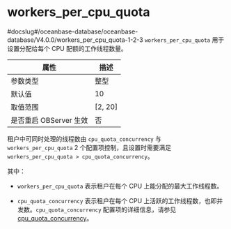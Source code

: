 workers_per_cpu_quota 
==========================================
#docslug#/oceanbase-database/oceanbase-database/V4.0.0/workers_per_cpu_quota-1-2-3
`workers_per_cpu_quota` 用于设置分配给每个 CPU 配额的工作线程数量。


|  **属性** |  **描述**   |
|-------------------------|-----------|
| 参数类型                    | 整型        |
| 默认值                     | 10        |
| 取值范围                    | \[2, 20\] |
| 是否重启 OBServer 生效        | 否         |



租户中可同时处理的线程数由 `cpu_quota_concurrency` 与 `workers_per_cpu_quota` 2 个配置项控制，且设置时需要满足 `workers_per_cpu_quota > cpu_quota_concurrency`。

其中：

* `workers_per_cpu_quota` 表示租户在每个 CPU 上能分配的最大工作线程数。

  

* `cpu_quota_concurrency` 表示租户在每个 CPU 上活跃的工作线程数，也即并发数。`cpu_quota_concurrency` 配置项的详细信息，请参见 [cpu_quota_concurrency](../400.tenant-level-configuration-items-1/5500.cpu_quota_concurrency-1-2-3.md)。

  



